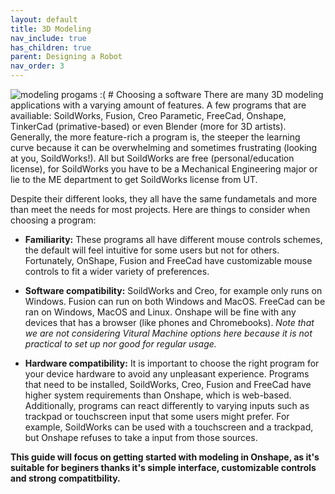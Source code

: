 ```yaml
---
layout: default
title: 3D Modeling
nav_include: true
has_children: true
parent: Designing a Robot
nav_order: 3
---
```

<img src="{{ '/_assets/images/modeling_progams.png' | prepend: site.baseurl }}" alt="modeling progams :(">
# Choosing a software
There are many 3D modeling applications with a varying amount of features. A few programs that are availiable: SoildWorks, Fusion, Creo Parametic, FreeCad, Onshape, TinkerCad (primative-based) or even Blender (more for 3D artists). Generally, the more feature-rich a program is, the steeper the learning curve because it can be overwhelming and sometimes frustrating (looking at you, SoildWorks!). All but SoildWorks are free (personal/education license), for SoildWorks you have to be a Mechanical Engineering major or lie to the ME department to get SoildWorks license from UT.

Despite their different looks, they all have the same fundametals and more than meet the needs for most projects. Here are things to consider when choosing a program:

- **Familiarity:** These programs all have different mouse controls schemes, the default will feel intuitive for some users but not for others. Fortunately, OnShape, Fusion and FreeCad have customizable mouse controls to fit a wider variety of preferences.

- **Software compatibility:** SoildWorks and Creo, for example only runs on Windows. Fusion can run on both Windows and MacOS. FreeCad can be ran on Windows, MacOS and Linux. Onshape will be fine with any devices that has a browser (like phones and Chromebooks). _Note that we are not considering Vitural Machine options here because it is not practical to set up nor good for regular usage._

- **Hardware compatibility:** It is important to choose the right program for your device hardware to avoid any unpleasant experience. Programs that need to be installed, SoildWorks, Creo, Fusion and FreeCad have higher system requirements than Onshape, which is web-based. Additionally, programs can react differently to varying inputs such as trackpad or touchscreen input that some users might prefer. For example, SoildWorks can be used with a touchscreen and a trackpad, but Onshape refuses to take a input from those sources.

**This guide will focus on getting started with modeling in Onshape, as it's suitable for beginers thanks it's simple interface, customizable controls and strong compatitbility.** 